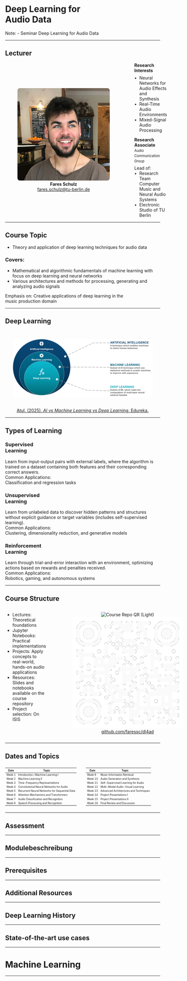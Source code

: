 # Deep Learning for<br>Audio Data

Note:
    - Seminar Deep Learning for Audio Data

<!-- .slide: data-state="no-header" -->
---

## Lecturer

<div style="display: flex; align-items: center; gap: 40px;">
    <div style="flex: 0 0 380px;">
        <figure style="text-align: center;">
            <img src="assets/images/profile_picture.jpg" alt="Fares Schulz" style="width: 100%; max-width: 380px; aspect-ratio: 1 / 1; object-fit: cover; border-radius: 8px;">
            <figcaption>
                <strong>Fares Schulz</strong><br>
                <a href="mailto:fares.schulz@tu-berlin.de" class="small">fares.schulz@tu-berlin.de</a>
            </figcaption>
        </figure>
    </div>
    <div style="flex: 1 0; max-width: 500px; display: flex; flex-direction: column; text-align: left;">
        <strong style="margin-bottom: 0.5em;">Research Interests</strong>
        <div class="small">
            <div style="display: flex; align-items: flex-start;"><span style="margin-right: 0.6em;">•</span><span>Neural Networks for Audio Effects and Synthesis</span></div>
            <div style="display: flex; align-items: flex-start;"><span style="margin-right: 0.6em;">•</span><span>Real-Time Audio Environments</span></div>
            <div style="display: flex; align-items: flex-start;"><span style="margin-right: 0.6em;">•</span><span>Mixed-Signal Audio Processing</span></div>
        </div>
        <strong style="margin: 1em 0 0.5em 0;">Research Associate<br><span style="font-size: 0.8em; font-weight: normal;">Audio Communication Group</span></strong>
        <div class="small">
            <div>Lead of:</div>
            <div style="display: flex; align-items: flex-start;"><span style="margin-right: 0.6em;">•</span><span>Research Team Computer Music and Neural Audio Systems</span></div>
            <div style="display: flex; align-items: flex-start;"><span style="margin-right: 0.6em;">•</span><span>Electronic Studio of TU Berlin</span></div>
        </div>
    </div>
</div>

---

## Course Topic

- Theory and application of deep learning techniques for audio data

<h3>Covers:</h3>

- Mathematical and algorithmic fundamentals of machine learning with focus on deep learning and neural networks
- Various architectures and methods for processing, generating and analyzing audio signals

<div class="highlight">
  <p>Emphasis on: Creative applications of deep learning in the<br>music production domain</p>
</div>

---

## Deep Learning

<div style="text-align: center;">
    <img src="assets/images/ai_vs_ml_vs_dl.png" alt="AI vs ML vs DL" style="max-width: 90%; height: auto; margin-top: 28px;">
    <figcaption><a href="https://www.edureka.co/blog/ai-vs-machine-learning-vs-deep-learning/" style="margin-top: 30px; display: inline-block;">Atul. (2025). <em>AI vs Machine Learning vs Deep Learning</em>. Edureka.</a></figcaption>
</div>

---

## Types of Learning

<div class="tiles-grid">
    <div class="tile fragment custom select" data-fragment-index="1">
        <h3>Supervised<br>Learning</h3>
        <div class="tile-description fragment custom select" data-fragment-index="1">
            Learn from input-output pairs with external labels, where the algorithm is trained on a dataset containing both features and their corresponding correct answers.
        </div>
        <div class="tile-applications">
            <div class="applications-label">Common Applications:</div>
            Classification and regression tasks
        </div>
    </div>
    <div class="tile fragment custom select" data-fragment-index="1">
        <h3>Unsupervised<br>Learning</h3>
        <div class="tile-description fragment custom select" data-fragment-index="1">
            Learn from unlabeled data to discover hidden patterns and structures without explicit guidance or target variables (includes self-supervised learning).
        </div>
        <div class="tile-applications">
            <div class="applications-label">Common Applications:</div>
            Clustering, dimensionality reduction, and generative models
        </div>
    </div>
    <div class="tile">
        <h3>Reinforcement<br>Learning</h3>
        <div class="tile-description">
            Learn through trial-and-error interaction with an environment, optimizing actions based on rewards and penalties received.
        </div>
        <div class="tile-applications">
            <div class="applications-label">Common Applications:</div>
            Robotics, gaming, and autonomous systems
        </div>
    </div>
</div>

---

## Course Structure

<div style="display: flex; gap: 40px; align-items: flex-start; justify-content: flex-start;">
    <div style="flex: 1 0;">
        <ul>
            <li>Lectures: Theoretical foundations</li>
            <li>Jupyter Notebooks: Practical implementations</li>
            <li>Projects: Apply concepts to real-world, hands-on audio applications</li>
            <li>Resources: Slides and notebooks available on the course repository</li>
            <li>Project selection: On ISIS</li>
        </ul>
    </div>
    <div style="flex: 0 0 450px;">
        <figure>
            <div style="text-align: center;">
                <!-- Light theme QR code -->
                <img src="assets/images/repo_qr_code.png" alt="Course Repo QR (Light)" style="width: 360px;" class="picture-light">
                <!-- Dark theme QR code -->
                <img src="assets/images/repo_qr_code_dark.png" alt="Course Repo QR (Dark)" style="width: 360px;" class="picture-dark">
                <figcaption><a href="https://github.com/faressc/dl4ad" class="small">github.com/faressc/dl4ad</a></figcaption>
            </div>
        </figure>
    </div>
</div>

---

## Dates and Topics

<div style="display: flex; flex-wrap: wrap; gap: 20px; font-size: 0.6em;">

<div style="flex: 1; min-width: 40%;">

<table>
    <thead>
        <tr>
            <th>Date</th>
            <th>Topic</th>
        </tr>
    </thead>
    <tbody>
        <tr>
            <td>Week&nbsp;1</td>
            <td>Introduction / Machine Learning I</td>
        </tr>
        <tr>
            <td>Week&nbsp;2</td>
            <td>Machine Learning II</td>
        </tr>
        <tr>
            <td>Week&nbsp;3</td>
            <td>Time-Frequency Representations</td>
        </tr>
        <tr>
            <td>Week&nbsp;4</td>
            <td>Convolutional Neural Networks for Audio</td>
        </tr>
        <tr>
            <td>Week&nbsp;5</td>
            <td>Recurrent Neural Networks for Sequential Data</td>
        </tr>
        <tr>
            <td>Week&nbsp;6</td>
            <td>Attention Mechanisms and Transformers</td>
        </tr>
        <tr>
            <td>Week&nbsp;7</td>
            <td>Audio Classification and Recognition</td>
        </tr>
        <tr>
            <td>Week&nbsp;8</td>
            <td>Speech Processing and Recognition</td>
        </tr>
    </tbody>
</table>

</div>

<div style="flex: 1; min-width: 40%;">

<table>
    <thead>
        <tr>
            <th>Date</th>
            <th>Topic</th>
        </tr>
    </thead>
    <tbody>
        <tr>
            <td>Week&nbsp;9</td>
            <td>Music Information Retrieval</td>
        </tr>
        <tr>
            <td>Week&nbsp;10</td>
            <td>Audio Generation and Synthesis</td>
        </tr>
        <tr>
            <td>Week&nbsp;11</td>
            <td>Self-Supervised Learning for Audio</td>
        </tr>
        <tr>
            <td>Week&nbsp;12</td>
            <td>Multi-Modal Audio-Visual Learning</td>
        </tr>
        <tr>
            <td>Week&nbsp;13</td>
            <td>Advanced Architectures and Techniques</td>
        </tr>
        <tr>
            <td>Week&nbsp;14</td>
            <td>Project Presentations I</td>
        </tr>
        <tr>
            <td>Week&nbsp;15</td>
            <td>Project Presentations II</td>
        </tr>
        <tr>
            <td>Week&nbsp;16</td>
            <td>Final Review and Discussion</td>
        </tr>
    </tbody>
</table>

</div>

</div>

---

## Assessment

---

## Modulebeschreibung

---

## Prerequisites

---

## Additional Resources

---

## Deep Learning History

---

## State-of-the-art use cases

---

# Machine Learning

---
